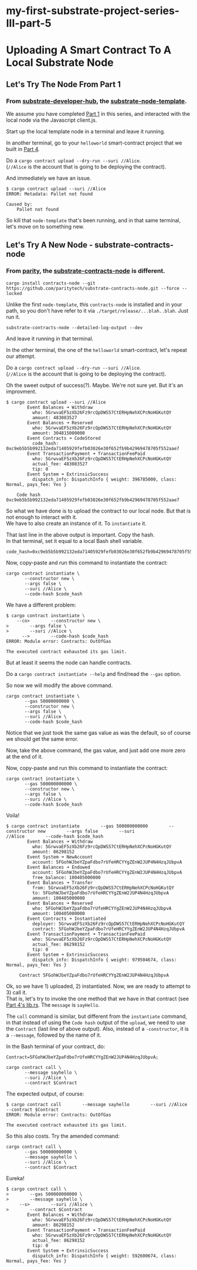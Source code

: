 # my-first-substrate-project-series-III-part-5

# Uploading A Smart Contract To A Local Substrate Node  
  
## Let's Try The Node From Part 1 

### From [substrate-developer-hub](https://substrate.io/developers/), the [substrate-node-template](https://github.com/substrate-developer-hub/substrate-node-template/blob/main/README.md).  
  
We assume you have completed [Part 1](https://github.com/elicorrales/my-first-substrate-project-series-III-part-1/blob/main/README.md) in this series, and interacted with the local node via the Javascript client.js.  
  
Start up the local template node in a terminal and leave it running.  
  
In another terminal, go to your ```helloworld``` smart-contract project that we built in [Part 4](https://github.com/elicorrales/my-first-substrate-project-series-III-part-4/blob/main/README.md).  
  
Do a ```cargo contract upload --dry-run --suri //Alice```.  
(```//Alice``` is the account that is going to be deploying the contract).  
  
And immediately we have an issue.  
```
$ cargo contract upload --suri //Alice
ERROR: Metadata: Pallet not found

Caused by:
    Pallet not found
```
  
So kill that ```node-template``` that's been running, and in that same terminal, let's move on to something new.  
  

## Let's Try A New Node - substrate-contracts-node 
  
### From [parity](https://www.parity.io/), the [substrate-contracts-node](https://github.com/paritytech/substrate-contracts-node/blob/main/README.md) is different.  

```
cargo install contracts-node --git https://github.com/paritytech/substrate-contracts-node.git --force --locked
```
  
Unlike the first ```node-template```, this ```contracts-node``` is installed and in your path, so you don't have refer to it via ```./target/release/...blah..blah```.  Just run it.  
  
```
substrate-contracts-node --detailed-log-output --dev
```
  
And leave it running in that terminal.  
  
In the other terminal, the one of the ```helloworld``` smart-contract, let's repeat our attempt.  
  

Do a ```cargo contract upload --dry-run --suri //Alice```.  
(```//Alice``` is the account that is going to be deploying the contract).  
  
Oh the sweet output of success(?).  Maybe. We're not sure yet.  But it's an improvment.  
```
$ cargo contract upload --suri //Alice
        Event Balances ➜ Withdraw
          who: 5GrwvaEF5zXb26Fz9rcQpDWS57CtERHpNehXCPcNoHGKutQY
          amount: 483083527
        Event Balances ➜ Reserved
          who: 5GrwvaEF5zXb26Fz9rcQpDWS57CtERHpNehXCPcNoHGKutQY
          amount: 304815000000
        Event Contracts ➜ CodeStored
          code_hash: 0xc9eb5b5b992132eda71405929fefb03026e30f652fb9b42969478705f552aae7
        Event TransactionPayment ➜ TransactionFeePaid
          who: 5GrwvaEF5zXb26Fz9rcQpDWS57CtERHpNehXCPcNoHGKutQY
          actual_fee: 483083527
          tip: 0
        Event System ➜ ExtrinsicSuccess
          dispatch_info: DispatchInfo { weight: 396785000, class: Normal, pays_fee: Yes }

    Code hash 0xc9eb5b5b992132eda71405929fefb03026e30f652fb9b42969478705f552aae7
```
 
So what we have done is to upload the contract to our local node.  But that is not enough to interact with it.  
We have to also create an instance of it. To ```instantiate``` it.  
   
That last line in the above output is important. Copy the hash.  
In that terminal, set it equal to a local Bash shell variable.  
```  
code_hash=0xc9eb5b5b992132eda71405929fefb03026e30f652fb9b42969478705f552aae7;
```
  
Now, copy-paste and run this command to instantiate the contract:  
```
cargo contract instantiate \
       --constructor new \
       --args false \
       --suri //Alice \
       --code-hash $code_hash
```
  
We have a different problem:  
```
$ cargo contract instantiate \
    --co>        --constructor new \
>        --args false \
>        --suri //Alice \
      -->        --code-hash $code_hash
ERROR: Module error: Contracts: OutOfGas

The executed contract exhausted its gas limit.
```
  
But at least it seems the node can handle contracts.  
  
Do a ```cargo contract instantiate --help``` and find/read the ```--gas``` option.  
  
So now we will modify the above command.  
```
cargo contract instantiate \
       --gas 50000000000 \
       --constructor new \
       --args false \
       --suri //Alice \
       --code-hash $code_hash
```
  
Notice that we just took the same gas value as was the default, so of course we should get the same error.  
  
Now, take the above command, the gas value, and just add one more zero at the end of it.  
  

Now, copy-paste and run this command to instantiate the contract:  
```
cargo contract instantiate \
       --gas 500000000000 \
       --constructor new \
       --args false \
       --suri //Alice \
       --code-hash $code_hash
```
  
Voila!  
```
$ cargo contract instantiate        --gas 500000000000        --constructor new        --args false        --suri
//Alice        --code-hash $code_hash
        Event Balances ➜ Withdraw
          who: 5GrwvaEF5zXb26Fz9rcQpDWS57CtERHpNehXCPcNoHGKutQY
          amount: 86298152
        Event System ➜ NewAccount
          account: 5FGohWJbeYZpaFdbo7rUfeHRCYYgZEnW2JUP4N4HzqJUbpvA
        Event Balances ➜ Endowed
          account: 5FGohWJbeYZpaFdbo7rUfeHRCYYgZEnW2JUP4N4HzqJUbpvA
          free_balance: 100405000000
        Event Balances ➜ Transfer
          from: 5GrwvaEF5zXb26Fz9rcQpDWS57CtERHpNehXCPcNoHGKutQY
          to: 5FGohWJbeYZpaFdbo7rUfeHRCYYgZEnW2JUP4N4HzqJUbpvA
          amount: 100405000000
        Event Balances ➜ Reserved
          who: 5FGohWJbeYZpaFdbo7rUfeHRCYYgZEnW2JUP4N4HzqJUbpvA
          amount: 100405000000
        Event Contracts ➜ Instantiated
          deployer: 5GrwvaEF5zXb26Fz9rcQpDWS57CtERHpNehXCPcNoHGKutQY
          contract: 5FGohWJbeYZpaFdbo7rUfeHRCYYgZEnW2JUP4N4HzqJUbpvA
        Event TransactionPayment ➜ TransactionFeePaid
          who: 5GrwvaEF5zXb26Fz9rcQpDWS57CtERHpNehXCPcNoHGKutQY
          actual_fee: 86298152
          tip: 0
        Event System ➜ ExtrinsicSuccess
          dispatch_info: DispatchInfo { weight: 979504674, class: Normal, pays_fee: Yes }

     Contract 5FGohWJbeYZpaFdbo7rUfeHRCYYgZEnW2JUP4N4HzqJUbpvA
```
  
Ok, so we have 1) uploaded, 2) instantiated.  Now, we are ready to attempt to 3) call it.  
That is, let's try to invoke the one method that we have in that contract (see [Part 4's lib.rs](https://github.com/elicorrales/my-first-substrate-project-series-III-part-4/blob/main/my-first-smart-contract/helloworld/lib.rs).  The ```message``` is ```sayHello```.  
  

The ```call``` command is similar, but different from the ```instantiate``` command, in that instead of using the ```Code hash``` output of the ```upload```, we need to use the ```Contract``` (last line of above output).  Also, instead of a ```-constructor```, it is a ```--message```, followed by the name of it.  
  
In the Bash terminal of your contract, do:  
```
Contract=5FGohWJbeYZpaFdbo7rUfeHRCYYgZEnW2JUP4N4HzqJUbpvA;
```
  
```
cargo contract call \
       --message sayhello \
       --suri //Alice \
       --contract $Contract
```
  
The expected output, of course:  
```
$ cargo contract call        --message sayhello        --suri //Alice        --contract $Contract
ERROR: Module error: Contracts: OutOfGas

The executed contract exhausted its gas limit.
```
  
So this also costs.  Try the amended command:  
```
cargo contract call \
       --gas 500000000000 \
       --message sayhello \
       --suri //Alice \
       --contract $Contract
```
  
Eureka!  
```
$ cargo contract call \
>        --gas 500000000000 \
>        --message sayhello \
     --s>        --suri //Alice \
>        --contract $Contract
        Event Balances ➜ Withdraw
          who: 5GrwvaEF5zXb26Fz9rcQpDWS57CtERHpNehXCPcNoHGKutQY
          amount: 86298152
        Event TransactionPayment ➜ TransactionFeePaid
          who: 5GrwvaEF5zXb26Fz9rcQpDWS57CtERHpNehXCPcNoHGKutQY
          actual_fee: 86298152
          tip: 0
        Event System ➜ ExtrinsicSuccess
          dispatch_info: DispatchInfo { weight: 592600674, class: Normal, pays_fee: Yes }
```
  


